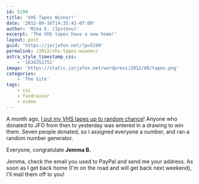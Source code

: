 ```yaml
---
id: 5190
title: 'VHS Tapes Winner!'
date: '2012-09-16T14:35:41-07:00'
author: 'Mika E. (Ipstenu)'
excerpt: 'The VHS tapes have a new home!'
layout: post
guid: 'https://jorjafox.net/?p=5190'
permalink: /2012/vhs-tapes-winner/
astra_style_timestamp_css:
    - '1634351751'
image: 'https://static.jorjafox.net/wordpress/2012/08/tapes.png'
categories:
    - 'The Site'
tags:
    - csi
    - fundraiser
    - video
---
```


A month ago, <a href="https://jorjafox.net/2012/vhs-tapes/">I put my VHS tapes up to random chance</a>! Anyone who donated to JFO from then to yesterday was entered in a drawing to win them. Seven people donated, so I assigned everyone a number, and ran a random number generator.

Everyone, congratulate <strong>Jemma B.</strong>

Jemma, check the email you used to PayPal and send me your address. As soon as I get back home (I'm on the road and will get back next weekend), I'll mail them off to you!
